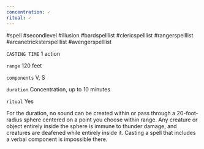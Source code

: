 ```yaml
---
concentration: ✓
ritual: ✓
---
```

#spell #secondlevel #illusion #bardspelllist #clericspelllist #rangerspelllist #arcanetricksterspelllist #avengerspelllist

`CASTING TIME`
1 action

`range`
120 feet

`components`
V, S

`duration`
Concentration, up to 10 minutes

`ritual`
Yes

For the duration, no sound can be created within or pass through a 20-foot-radius sphere centered on a point you choose within range. Any creature or object entirely inside the sphere is immune to thunder damage, and creatures are deafened while entirely inside it. Casting a spell that includes a verbal component is impossible there.
